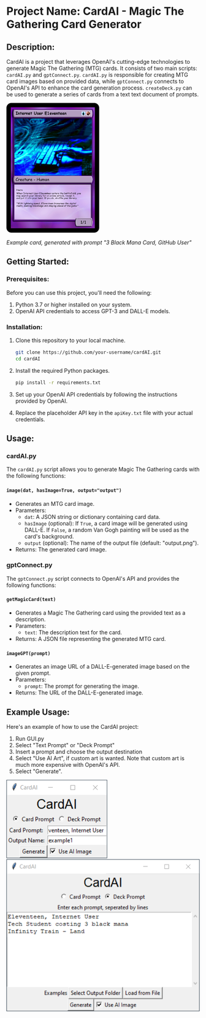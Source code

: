 # Project Name: CardAI - Magic The Gathering Card Generator

## Description:
CardAI is a project that leverages OpenAI's cutting-edge technologies to generate Magic The Gathering (MTG) cards. It consists of two main scripts: `cardAI.py` and `gptConnect.py`. `cardAI.py` is responsible for creating MTG card images based on provided data, while `gptConnect.py` connects to OpenAI's API to enhance the card generation process. `createDeck.py` can be used to generate a series of cards from a text text document of prompts.

<img src="Examples/Internet User E1eventeen.png" alt="Example Card" width="242" height="338">

_Example card, generated with prompt "3 Black Mana Card, GitHub User"_

## Getting Started:

### Prerequisites:
Before you can use this project, you'll need the following:

1. Python 3.7 or higher installed on your system.
2. OpenAI API credentials to access GPT-3 and DALL-E models.

### Installation:
1. Clone this repository to your local machine.

   ```bash
   git clone https://github.com/your-username/cardAI.git
   cd cardAI
   ```

2. Install the required Python packages.

   ```bash
   pip install -r requirements.txt
   ```

3. Set up your OpenAI API credentials by following the instructions provided by OpenAI.

4. Replace the placeholder API key in the `apiKey.txt` file with your actual credentials.

## Usage:

### cardAI.py
The `cardAI.py` script allows you to generate Magic The Gathering cards with the following functions:

#### `image(dat, hasImage=True, output="output")`
- Generates an MTG card image.
- Parameters:
  - `dat`: A JSON string or dictionary containing card data.
  - `hasImage` (optional): If `True`, a card image will be generated using DALL-E. If `False`, a random Van Gogh painting will be used as the card's background.
  - `output` (optional): The name of the output file (default: "output.png").
- Returns: The generated card image.

### gptConnect.py
The `gptConnect.py` script connects to OpenAI's API and provides the following functions:

#### `getMagicCard(text)`
- Generates a Magic The Gathering card using the provided text as a description.
- Parameters:
  - `text`: The description text for the card.
- Returns: A JSON file representing the generated MTG card.

#### `imageGPT(prompt)`
- Generates an image URL of a DALL-E-generated image based on the given prompt.
- Parameters:
  - `prompt`: The prompt for generating the image.
- Returns: The URL of the DALL-E-generated image.

## Example Usage:
Here's an example of how to use the CardAI project:

1. Run GUI.py
2. Select "Text Prompt" or "Deck Prompt"
3. Insert a prompt and choose the output destination
4. Select "Use AI Art", if custom art is wanted. Note that custom art is much more expensive with OpenAI's API.
5. Select "Generate".

<img src="Examples/GUI1.png" alt="Example Image">
<img src="Examples/GUI2.png" alt="Example Image">

